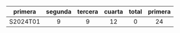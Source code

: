 |  primera  |  segunda  |  tercera  |  cuarta  |  total  |  primera  |
|:---------:|:---------:|:---------:|:--------:|:-------:|:---------:|
| S2024T01  |     9     |     9     |    12    |    0    |    24     |